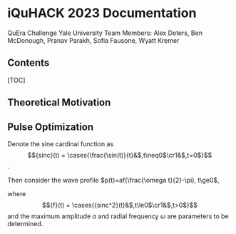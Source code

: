 # iQuHACK 2023 Documentation
QuEra Challenge Yale University Team
Members: Alex Deters, Ben McDonough, Pranav Parakh, Sofia Fausone, Wyatt Kremer

## Contents

[TOC]



## Theoretical Motivation



## Pulse Optimization 

Denote the sine cardinal function as $${sinc}(t) = \cases{\frac{\sin(t)}{t}&$,t\neq0$\cr1&$,t=0$}$$.

Then consider the wave profile $p(t)=af(\frac{\omega t}{2}-\pi), t\ge0$,

 where $${f}(t) = \cases{{sinc^2}(t)&$,t\le0$\cr1&$,t>0$}$$  and the maximum amplitude $a$ and radial frequency $\omega$ are parameters to be determined.

